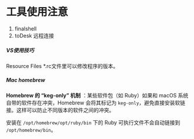 # 工具使用注意

1. finalshell
2. toDesk 远程连接



##### VS使用技巧

Resource Files   *.rc文件里可以修改程序的版本。



##### Mac homebrew

**Homebrew 的 “keg-only” 机制** ：某些软件包（如 Ruby）如果和 macOS 系统自带的软件存在冲突，Homebrew 会将其标记为 `keg-only`，避免直接安装软链接。这样可以防止不同版本的软件之间的冲突。

安装在 `/opt/homebrew/opt/ruby/bin` 下的 Ruby 可执行文件不会自动链接到 `/opt/homebrew/bin`。